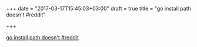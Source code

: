 +++
date = "2017-03-17T15:45:03+03:00"
draft = true
title = "go install path doesn't  #reddit"

+++

<p><a href="https://t.co/2kGft1dqBK">go install path doesn't  #reddit</a></p>

